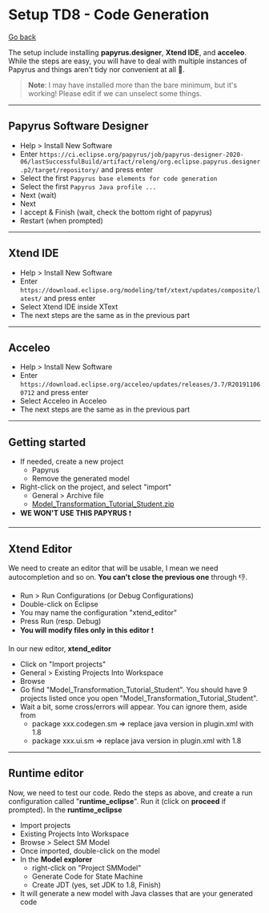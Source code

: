 # Setup TD8 - Code Generation

[Go back](../index.md#td8---code-generation)

The setup include installing **papyrus.designer**, **Xtend IDE**, and **acceleo**. While the steps are easy, you will have to deal with multiple instances of Papyrus and things aren't tidy nor convenient at all 😬.

> **Note**: I may have installed more than the bare minimum, but it's working! Please edit if we can unselect some things.

<hr class="sl">

## Papyrus Software Designer

* Help > Install New Software
* Enter `https://ci.eclipse.org/papyrus/job/papyrus-designer-2020-06/lastSuccessfulBuild/artifact/releng/org.eclipse.papyrus.designer.p2/target/repository/` and press enter
* Select the first `Papyrus base elements for code generation`
* Select the first `Papyrus Java profile ...`
* Next (wait)
* Next
* I accept & Finish (wait, check the bottom right of papyrus)
* Restart (when prompted)

<hr class="sr">

## Xtend IDE

* Help > Install New Software
* Enter `https://download.eclipse.org/modeling/tmf/xtext/updates/composite/latest/` and press enter
* Select Xtend IDE inside XText
* The next steps are the same as in the previous part

<hr class="sl">

## Acceleo

* Help > Install New Software
* Enter `https://download.eclipse.org/acceleo/updates/releases/3.7/R201911060712` and press enter
* Select Acceleo in Acceleo
* The next steps are the same as in the previous part

<hr class="sr">

## Getting started

* If needed, create a new project
  * Papyrus
  * Remove the generated model
* Right-click on the project, and select "import"
  * General > Archive file
  * [Model_Transformation_Tutorial_Student.zip](https://github.com/memorize-code/memorize-references/tree/main/igl/Model_Transformation_Tutorial_Student.zip)
* **WE WON'T USE THIS PAPYRUS** ❗

<hr class="sl">

## Xtend Editor

We need to create an editor that will be usable, I mean we need autocompletion and so on. **You can't close the previous one** through 👎.

* Run > Run Configurations (or Debug Configurations)
* Double-click on Eclipse
* You may name the configuration "xtend_editor"
* Press Run (resp. Debug)
* **You will modify files only in this editor** ❗

In our new editor, **xtend_editor**

* Click on "Import projects"
* General > Existing Projects Into Workspace
* Browse
* Go find "Model_Transformation_Tutorial_Student". You should have 9 projects listed once you open "Model_Transformation_Tutorial_Student".
* Wait a bit, some cross/errors will appear. You can ignore them, aside from
  * package xxx.codegen.sm => replace java version in plugin.xml with 1.8
  * package xxx.ui.sm => replace java version in plugin.xml with 1.8

<hr class="sr">

## Runtime editor

Now, we need to test our code. Redo the steps as above, and create a run configuration called "**runtime_eclipse**". Run it (click on **proceed** if prompted). In the **runtime_eclipse**

* Import projects
* Existing Projects Into Workspace
* Browse > Select SM Model
* Once imported, double-click on the model
* In the **Model explorer**
  * right-click on "Project SMModel" 
  * Generate Code for State Machine
  * Create JDT (yes, set JDK to 1.8, Finish)
* It will generate a new model with Java classes that are your generated code